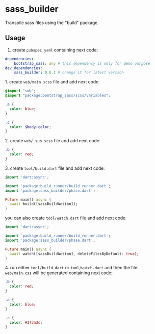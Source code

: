 # sass_builder

Transpile sass files using the "build" package.

## Usage

1. create `pubspec.yaml` containing next code:

```yaml
dependencies:
    bootstrap_sass: any # this dependency is only for demo purpose
dev_dependencies:
    sass_builder: 0.0.1 # change it for latest version
```

1\. create `web/main.scss` file and add next code:

```scss
@import "sub";
@import "package:bootstrap_sass/scss/variables";

.a {
  color: blue;
}

.c {
  color: $body-color;
}
```

2\. create `web/_sub.scss` file and add next code:

```scss
.b {
  color: red;
}
```

3\. create `tool/build.dart` file and add next code:

```dart
import 'dart:async';

import 'package:build_runner/build_runner.dart';
import 'package:sass_builder/phase.dart';

Future main() async {
  await build([sassBuildAction]);
}
```

you can also create `tool/watch.dart` file and add next code:

```dart
import 'dart:async';

import 'package:build_runner/build_runner.dart';
import 'package:sass_builder/phase.dart';

Future main() async {
  await watch([sassBuildAction], deleteFilesByDefault: true);
}
```

4\. run either `tool/build.dart` or `tool/watch.dart` and then the file `web/main.css` will be generated containing next code:

```css
.b {
  color: red;
}

.a {
  color: blue;
}

.c {
  color: #373a3c;
}

```